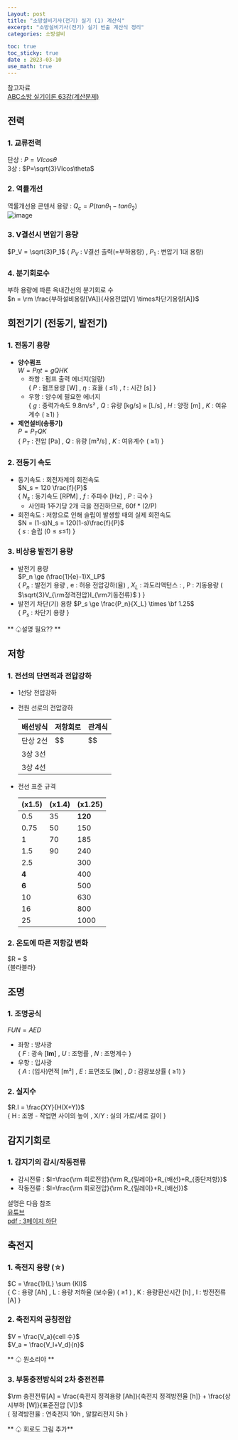 ```yaml
---
Layout: post
title: "소방설비기사(전기) 실기 (1) 계산식"
excerpt: "소방설비기사(전기) 실기 빈출 계산식 정리"
categories: 소방설비

toc: true
toc_sticky: true
date : 2023-03-10
use_math: true
---
```


참고자료  
[ABC소방 실기이론 63강(계산문제)](https://www.youtube.com/watch?v=G43YB8g3wGM&list=PLTm81d11K2w39f5Sy-dtZ5LG_BQKPyY9K&index=63)

## 전력

### 1. 교류전력
단상 : $P = VIcos\theta$  
3상 : $P=\sqrt{3}VIcos\theta$
  
### 2. 역률개선
역률개선용 콘덴서 용량 : $Q_c=P(tan\theta_1-tan\theta_2)$  
![image](https://user-images.githubusercontent.com/119291883/224794806-e444b0eb-5ffa-4838-81ce-9c69784d2404.png)  

### 3. V결선시 변압기 용량  
$P_V = \sqrt{3}P_1$  ( $P_V$ : V결선 출력(=부하용량) , $P_1$ : 변압기 1대 용량)

### 4. 분기회로수
부하 용량에 따른 옥내간선의 분기회로 수  
$n = \rm \frac{부하설비용량[VA]}{사용전압[V] \times차단기용량[A]}$

## 회전기기 (전동기, 발전기) 

### 1. 전동기 용량
- **양수펌프**  
  $W = P \eta t = g Q H K$  
  - 좌항 : 펌프 출력 에너지(일량)  
    \{ $P$ : 펌프용량 [W] , $\eta$ : 효율 ( $\le$1) , $t$ : 시간 [s] \}
  - 우항 : 양수에 필요한 에너지  
    \{ $g$ : 중력가속도 9.8m/s² , $Q$ : 유량 [kg/s] $\approx$ [L/s] , $H$ : 양정 [m] , $K$ : 여유계수 ( $\ge$1) \}
- **제연설비(송풍기)**  
  $P = P_T Q K$  
  \{ $P_T$ : 전압 [Pa] , $Q$ : 유량 [m³/s] , $K$ : 여유계수 ( $\ge$1) \}
  
### 2. 전동기 속도
- 동기속도 : 회전자계의 회전속도  
  $N_s = 120 \frac{f}{P}$  
  \{ $N_s$ : 동기속도 [RPM] , $f$ : 주파수 [Hz] , $P$ : 극수 \}
  - 사인파 1주기당 2개 극을 전진하므로, 60f * (2/P)
- 회전속도 : 저항으로 인해 슬립이 발생할 때의 실제 회전속도  
  $N = (1-s)N_s = 120(1-s)\frac{f}{P}$  
  \{ $s$ : 슬립 (0$\le s \le$1) \}

### 3. 비상용 발전기 용량
- 발전기 용량  
  $P_n \ge (\frac{1}{e}-1)X_LP$  
  \{ $P_n$ : 발전기 용량 , e : 허용 전압강하(율) , $X_L$ : 과도리액턴스 : , P : 기동용량 ( $\sqrt{3}V_{\rm정격전압}I_{\rm기동전류}$ ) \}
- 발전기 차단(기) 용량
  $P_s \ge \frac{P_n}{X_L} \times \bf 1.25$  
  \{ $P_s$ : 차단기 용량 \}

** ♤설명 필요?? **

## 저항

### 1. 전선의 단면적과 전압강하
- 1선당 전압강하
- 전원 선로의 전압강하

    배선방식 | 저항회로 | 관계식
    ---------|--------|------
    단상 2선 | $$ | $$
    3상 3선 | 
    3상 4선 | 

- 전선 표준 규격

    (x1.5) | (x1.4) | (x1.25)
    -------|--------|--------
    0.5 | 35 | **120**
    0.75 | 50 | 150
    1 | 70 | 185
    1.5 | 90 | 240
    2.5 |    | 300 
    **4** |   | 400
    **6** |   | 500
    10 |   | 630
    16 |   | 800
    25 |   | 1000


### 2. 온도에 따른 저항값 변화

$R = $   
{블라블라}
## 조명

### 1. 조명공식  
$FUN = AED$  
- 좌항 : 방사광  
  \{ $F$ : 광속 [**lm**] , $U$ : 조명률 , $N$ : 조명계수 \}
- 우항 : 입사광  
  \{ $A$ : (입사)면적 [m²] , $E$ : 표면조도 [**lx**] , $D$ : 감광보상률 ( $\ge$1) \}

### 2. 실지수  
$R.I = \frac{XY}{H(X+Y)}$  
\{ H : 조명 - 작업면 사이의 높이 ,  X/Y : 실의 가로/세로 길이 \}

## 감지기회로  

### 1. 감지기의 감시/작동전류  
- 감시전류 : $I=\frac{\rm 회로전압}{\rm R_{릴레이}+R_{배선}+R_{종단저항}}$
- 작동전류 : $I=\frac{\rm 회로전압}{\rm R_{릴레이}+R_{배선}}$  
  
설명은 다음 참조  
[유튜브](https://www.youtube.com/watch?v=7_azp4-tnoM)  
[pdf ; 3페이지 하단 ](https://t1.daumcdn.net/cfile/tistory/99F172465F1599B515?original)  


## 축전지

### 1. 축전지 용량 (☆)

$C = \frac{1}{L} \sum (KI)$  
{ C : 용량 [Ah] , L : 용량 저하율 (보수율) ( $\ge$1 ) , K : 용량환산시간 [h] , I : 방전전류 [A] }

### 2. 축전지의 공칭전압  
$V = \frac{V_a}{cell 수}$  
$V_a = \frac{V_l+V_d}{n}$  
  
** ♤ 뭔소리야 **

### 3. 부동충전방식의 2차 충전전류
$\rm 충전전류[A] = \frac{축전지 정격용량 [Ah]}{축전지 정격방전율 [h]} + \frac{상시부하 [W]}{표준전압 [V]}$  
{ 정격방전율 : 연축전지 10h , 알칼리전지 5h }  
  
** ♤ 회로도 그림 추가**

